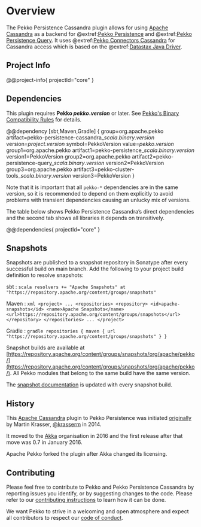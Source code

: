 # Overview

The Pekko Persistence Cassandra plugin allows for using [Apache Cassandra](https://cassandra.apache.org) as a backend for @extref:[Pekko Persistence](pekko:typed/persistence.html) and @extref:[Pekko Persistence Query](pekko:persistence-query.html). It uses @extref:[Pekko Connectors Cassandra](pekko-connectors:cassandra.html) for Cassandra access which is based on the @extref:[Datastax Java Driver](java-driver:).

## Project Info

@@project-info{ projectId="core" }

## Dependencies

This plugin requires **Pekko $pekko.version$** or later. See [Pekko's Binary Compatibility Rules](https://pekko.apache.org/docs/pekko/current/common/binary-compatibility-rules.html) for details.

@@dependency [sbt,Maven,Gradle] {
  group=org.apache.pekko
  artifact=pekko-persistence-cassandra_$scala.binary.version$
  version=$project.version$
  symbol=PekkoVersion
  value=$pekko.version$
  group1=org.apache.pekko
  artifact1=pekko-persistence_$scala.binary.version$
  version1=PekkoVersion
  group2=org.apache.pekko
  artifact2=pekko-persistence-query_$scala.binary.version$
  version2=PekkoVersion
  group3=org.apache.pekko
  artifact3=pekko-cluster-tools_$scala.binary.version$
  version3=PekkoVersion
}

Note that it is important that all `pekko-*` dependencies are in the same version, so it is recommended to depend on them explicitly to avoid problems with transient dependencies causing an unlucky mix of versions.

The table below shows Pekko Persistence Cassandra’s direct dependencies and the second tab shows all libraries it depends on transitively.

@@dependencies{ projectId="core" }

## Snapshots

Snapshots are published to a snapshot repository in Sonatype after every successful build on main branch. Add the following to your project build definition to resolve snapshots:

sbt
:   ```scala
    resolvers += "Apache Snapshots" at "https://repository.apache.org/content/groups/snapshots"
    ```

Maven
:   ```xml
    <project>
    ...
      <repositories>
        <repository>
          <id>apache-snapshots</id>
          <name>Apache Snapshots</name>
          <url>https://repository.apache.org/content/groups/snapshots</url>
        </repository>
      </repositories>
    ...
    </project>
    ```

Gradle
:   ```gradle
    repositories {
      maven {
        url  "https://repository.apache.org/content/groups/snapshots"
      }
    }
    ```

Snapshot builds are available at [https://repository.apache.org/content/groups/snapshots/org/apache/pekko/](https://repository.apache.org/content/groups/snapshots/org/apache/pekko/). All Pekko modules that belong to the same build have the same version.

The [snapshot documentation](https://pekko.apache.org/docs/pekko-persistence-cassandra/snapshot/) is updated with every snapshot build.

## History

This [Apache Cassandra](https://cassandra.apache.org/) plugin to Pekko Persistence was initiated [originally](https://github.com/krasserm/akka-persistence-cassandra) by Martin Krasser, [@krasserm](https://github.com/krasserm) in 2014.

It moved to the [Akka](https://github.com/akka/) organisation in 2016 and the first release after that move was 0.7 in January 2016.

Apache Pekko forked the plugin after Akka changed its licensing.

## Contributing

Please feel free to contribute to Pekko and Pekko Persistence Cassandra by reporting issues you identify, or by suggesting changes to the code. Please refer to our [contributing instructions](https://github.com/apache/incubator-pekko/blob/main/CONTRIBUTING.md) to learn how it can be done.

We want Pekko to strive in a welcoming and open atmosphere and expect all contributors to respect our [code of conduct](https://www.apache.org/foundation/policies/conduct.html).
